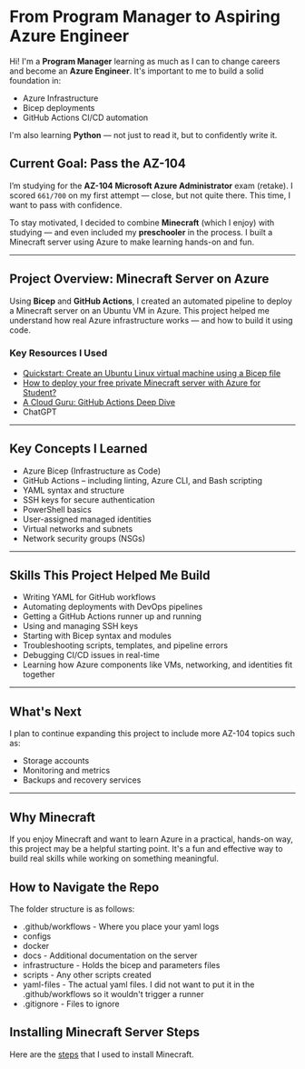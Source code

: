 # From Program Manager to Aspiring Azure Engineer

Hi! I'm a **Program Manager** learning as much as I can to change careers and become an **Azure Engineer**. It's important to me to build a solid foundation in:

- Azure Infrastructure  
- Bicep deployments  
- GitHub Actions CI/CD automation  

I'm also learning **Python** — not just to read it, but to confidently write it.

## Current Goal: Pass the AZ-104

I’m studying for the **AZ-104 Microsoft Azure Administrator** exam (retake). I scored `661/700` on my first attempt — close, but not quite there. This time, I want to pass with confidence.

To stay motivated, I decided to combine **Minecraft** (which I enjoy) with studying — and even included my **preschooler** in the process. I built a Minecraft server using Azure to make learning hands-on and fun.

---

## Project Overview: Minecraft Server on Azure

Using **Bicep** and **GitHub Actions**, I created an automated pipeline to deploy a Minecraft server on an Ubuntu VM in Azure. This project helped me understand how real Azure infrastructure works — and how to build it using code.

### Key Resources I Used

- [Quickstart: Create an Ubuntu Linux virtual machine using a Bicep file](https://learn.microsoft.com/en-us/azure/virtual-machines/linux/quick-create-bicep?tabs=CLI)  
- [How to deploy your free private Minecraft server with Azure for Student?](https://techcommunity.microsoft.com/blog/educatordeveloperblog/how-to-deploy-your-free-private-minecraft-server-with-azure-for-student/3693328)  
- [A Cloud Guru: GitHub Actions Deep Dive](https://learn.acloud.guru/course/github-actions-deep-dive/dashboard)  
- ChatGPT  

---

## Key Concepts I Learned

- Azure Bicep (Infrastructure as Code)  
- GitHub Actions – including linting, Azure CLI, and Bash scripting  
- YAML syntax and structure  
- SSH keys for secure authentication  
- PowerShell basics  
- User-assigned managed identities  
- Virtual networks and subnets  
- Network security groups (NSGs)  

---

## Skills This Project Helped Me Build

- Writing YAML for GitHub workflows  
- Automating deployments with DevOps pipelines  
- Getting a GitHub Actions runner up and running  
- Using and managing SSH keys  
- Starting with Bicep syntax and modules  
- Troubleshooting scripts, templates, and pipeline errors  
- Debugging CI/CD issues in real-time  
- Learning how Azure components like VMs, networking, and identities fit together  

---

## What's Next

I plan to continue expanding this project to include more AZ-104 topics such as:

- Storage accounts  
- Monitoring and metrics  
- Backups and recovery services  

---

## Why Minecraft

If you enjoy Minecraft and want to learn Azure in a practical, hands-on way, this project may be a helpful starting point. It's a fun and effective way to build real skills while working on something meaningful.

## How to Navigate the Repo 

The folder structure is as follows:

- .github/workflows - Where you place your yaml logs
- configs
- docker
- docs - Additional documentation on the server 
- infrastructure - Holds the bicep and parameters files 
- scripts - Any other scripts created 
- yaml-files - The actual yaml files.  I did not want to put it in the .github/workflows so it wouldn't trigger a runner 
- .gitignore - Files to ignore 

## Installing Minecraft Server Steps

Here are the [steps](https://github.com/shevonnepolastre/minecraft-azure-lab/blob/main/compute_install_steps.md) that I used to install Minecraft. 
